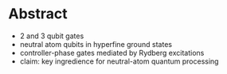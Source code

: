 # Abstract
- 2 and 3 qubit gates
- neutral atom qubits in hyperfine ground states
- controller-phase gates mediated by Rydberg excitations
- claim: key ingredience for neutral-atom quantum processing